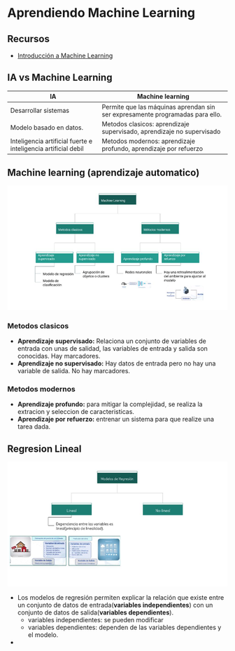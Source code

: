 # Aprendiendo Machine Learning
## Recursos
- [Introducción a Machine Learning](https://learning.edx.org/course/course-v1:URosarioX+URX59+2T2023/home)

## IA vs Machine Learning
| IA           | Machine learning |
| ------------ | ------------ |
| Desarrollar sistemas      | Permite que las máquinas aprendan sin ser expresamente programadas para ello.      |
| Modelo basado en datos.    | Metodos clasicos:  aprendizaje supervisado, aprendizaje no supervisado     |
| Inteligencia artificial fuerte e inteligencia artificial debil  | Metodos modernos: aprendizaje profundo, aprendizaje por refuerzo

## Machine learning (aprendizaje automatico)

![machine learning](./images/Machinelearning.jpg)

### Metodos clasicos
- **Aprendizaje supervisado:** Relaciona un conjunto de variables de entrada con unas de salidad, las variables de entrada y salida son conocidas. Hay marcadores.
- **Aprendizaje no supervisado:** Hay datos de entrada pero no hay una variable de salida. No hay marcadores.
### Metodos modernos
- **Aprendizaje profundo:** para mitigar la complejidad, se realiza la extracion y seleccion de caracteristicas.
- **Aprendizaje por refuerzo:** entrenar un sistema para que realize una tarea dada.

## Regresion Lineal

![machine learning](./images/ModelodeRegresion.jpg)

- Los modelos de regresión permiten explicar la relación que existe entre un conjunto de datos de entrada(**variables independientes**) con un conjunto de datos de salida(**variables dependientes**).
  - variables independientes: se pueden modificar
  - variables dependientes: dependen de las variables dependientes y el modelo.
- 
